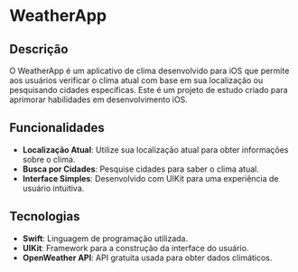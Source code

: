 # WeatherApp

## Descrição

O WeatherApp é um aplicativo de clima desenvolvido para iOS que permite aos usuários verificar o clima atual com base em sua localização ou pesquisando cidades específicas. Este é um projeto de estudo criado para aprimorar habilidades em desenvolvimento iOS.

## Funcionalidades

- **Localização Atual**: Utilize sua localização atual para obter informações sobre o clima.
- **Busca por Cidades**: Pesquise cidades para saber o clima atual.
- **Interface Simples**: Desenvolvido com UIKit para uma experiência de usuário intuitiva.

## Tecnologias

- **Swift**: Linguagem de programação utilizada.
- **UIKit**: Framework para a construção da interface do usuário.
- **OpenWeather API**: API gratuita usada para obter dados climáticos.
